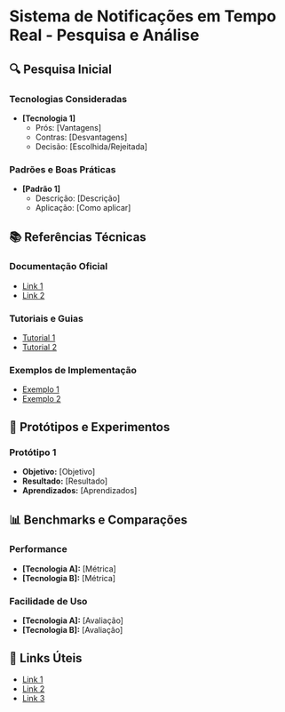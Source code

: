 # Sistema de Notificações em Tempo Real - Pesquisa e Análise

## 🔍 Pesquisa Inicial
### Tecnologias Consideradas
- **[Tecnologia 1]**
  - Prós: [Vantagens]
  - Contras: [Desvantagens]
  - Decisão: [Escolhida/Rejeitada]

### Padrões e Boas Práticas
- **[Padrão 1]**
  - Descrição: [Descrição]
  - Aplicação: [Como aplicar]

## 📚 Referências Técnicas
### Documentação Oficial
- [Link 1](URL1)
- [Link 2](URL2)

### Tutoriais e Guias
- [Tutorial 1](URL1)
- [Tutorial 2](URL2)

### Exemplos de Implementação
- [Exemplo 1](URL1)
- [Exemplo 2](URL2)

## 🧪 Protótipos e Experimentos
### Protótipo 1
- **Objetivo:** [Objetivo]
- **Resultado:** [Resultado]
- **Aprendizados:** [Aprendizados]

## 📊 Benchmarks e Comparações
### Performance
- **[Tecnologia A]:** [Métrica]
- **[Tecnologia B]:** [Métrica]

### Facilidade de Uso
- **[Tecnologia A]:** [Avaliação]
- **[Tecnologia B]:** [Avaliação]

## 🔗 Links Úteis
- [Link 1](URL1)
- [Link 2](URL2)
- [Link 3](URL3)

